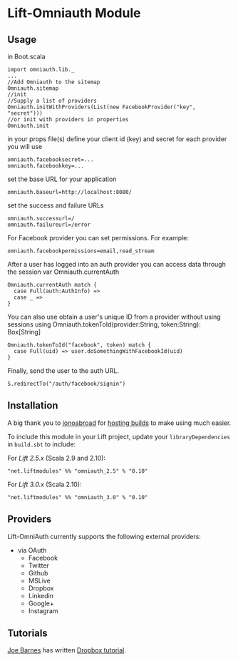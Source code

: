 # Lift-Omniauth Module
## Usage
in Boot.scala

    import omniauth.lib._
    ...
    //Add Omniauth to the sitemap
    Omniauth.sitemap
    //init
    //Supply a list of providers
    Omniauth.initWithProviders(List(new FacebookProvider("key", "secret")))
    //or init with providers in properties
    Omniauth.init


in your props file(s) define your client id (key) and secret for each provider you will use

    omniauth.facebooksecret=...
    omniauth.facebookkey=...
    
set the base URL for your application

    omniauth.baseurl=http://localhost:8080/

set the success and failure URLs

    omniauth.successurl=/
    omniauth.failureurl=/error

For Facebook provider you can set permissions. For example:

    omniauth.facebookpermissions=email,read_stream

After a user has logged into an auth provider you can access data through the session var Omniauth.currentAuth

    Omniauth.currentAuth match {
      case Full(auth:AuthInfo) => 
      case _ =>
    }

You can also use obtain a user's unique ID from a provider without using sessions using Omniauth.tokenToId(provider:String, token:String): Box[String]

    Omniauth.tokenToId("facebook", token) match {
      case Full(uid) => user.doSomethingWithFacebookId(uid)
    }

Finally, send the user to the auth URL.

    S.redirectTo("/auth/facebook/signin")
    

## Installation

A big thank you to [jonoabroad](https://github.com/jonoabroad) for [hosting builds](https://liftmodules.ci.cloudbees.com/job/Omniauth%20Lift%20Module/) to make using much easier.

To include this module in your Lift project, update your `libraryDependencies` in `build.sbt` to include:

For *Lift 2.5.x* (Scala 2.9 and 2.10):

    "net.liftmodules" %% "omniauth_2.5" % "0.10"

For *Lift 3.0.x* (Scala 2.10):

    "net.liftmodules" %% "omniauth_3.0" % "0.10"


## Providers

Lift-OmniAuth currently supports the following external providers:

* via OAuth
  * Facebook
  * Twitter
  * Github
  * MSLive
  * Dropbox
  * Linkedin
  * Google+
  * Instagram

## Tutorials
[Joe Barnes](https://github.com/barnesjd) has written [Dropbox tutorial](http://proseand.co.nz/2014/01/20/integrating-dropbox-into-a-lift-app/).